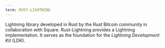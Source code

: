 ```yaml
---
term: RUST-LIGHTNING
---
```


Lightning library developed in Rust by the Rust Bitcoin community in collaboration with Square. Rust-Lightning provides a Lightning implementation. It serves as the foundation for the *Lightning Development Kit* (LDK).

